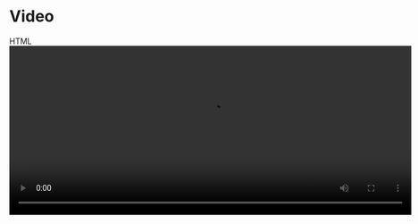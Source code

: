 <h1>Video</h1>

HTML
<video width="720" height="303" controls> #或者：<video width:60% height:auto controls>
<source src="https://bocchi.v.anime1.me/357/2.mp4" type="video/mp4">
</video>
